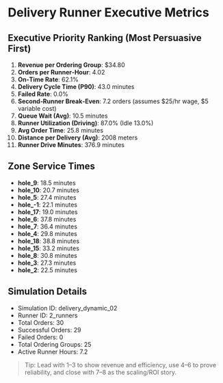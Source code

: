# Delivery Runner Executive Metrics

## Executive Priority Ranking (Most Persuasive First)
1. **Revenue per Ordering Group**: $34.80
2. **Orders per Runner‑Hour**: 4.02
3. **On‑Time Rate**: 62.1%
4. **Delivery Cycle Time (P90)**: 43.0 minutes
5. **Failed Rate**: 0.0%
6. **Second‑Runner Break‑Even**: 7.2 orders (assumes $25/hr wage, $5 variable cost)
7. **Queue Wait (Avg)**: 10.5 minutes
8. **Runner Utilization (Driving)**: 87.0% (Idle 13.0%)
9. **Avg Order Time**: 25.8 minutes
10. **Distance per Delivery (Avg)**: 2008 meters
11. **Runner Drive Minutes**: 376.9 minutes

## Zone Service Times
- **hole_9**: 18.5 minutes
- **hole_10**: 20.7 minutes
- **hole_5**: 27.4 minutes
- **hole_-1**: 22.1 minutes
- **hole_17**: 19.0 minutes
- **hole_6**: 37.8 minutes
- **hole_7**: 36.4 minutes
- **hole_4**: 29.8 minutes
- **hole_18**: 38.8 minutes
- **hole_15**: 33.2 minutes
- **hole_8**: 30.8 minutes
- **hole_3**: 27.3 minutes
- **hole_2**: 22.5 minutes


## Simulation Details
- Simulation ID: delivery_dynamic_02
- Runner ID: 2_runners
- Total Orders: 30
- Successful Orders: 29
- Failed Orders: 0
- Total Ordering Groups: 25
- Active Runner Hours: 7.2

> Tip: Lead with 1–3 to show revenue and efficiency, use 4–6 to prove reliability, and close with 7–8 as the scaling/ROI story.
